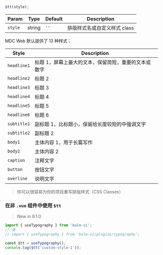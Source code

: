 ```js
$tt(style);
```

| Param   | Type   | Default | Description                  |
| ------- | ------ | ------- | ---------------------------- |
| `style` | string | `''`    | 排版样式名或自定义样式 class |

MDC Web 默认提供了 13 种样式：

| Style       | Description                                          |
| ----------- | ---------------------------------------------------- |
| `headline1` | 标题 1，屏幕上最大的文本，保留简短，重要的文本或数字 |
| `headline2` | 标题 2                                               |
| `headline3` | 标题 3                                               |
| `headline4` | 标题 4                                               |
| `headline5` | 标题 5                                               |
| `headline6` | 标题 6                                               |
| `subtitle1` | 副标题 1，比标题小，保留给长度较短的中强调文字       |
| `subtitle2` | 副标题 2                                             |
| `body1`     | 主体内容 1，用于长篇写作                             |
| `body2`     | 主体内容 2                                           |
| `caption`   | 注释文字                                             |
| `button`    | 按钮文字                                             |
| `overline`  | 说明文字                                             |

> 你可以很容易为你的项目重写排版样式（CSS Classes）

### 在非 `.vue` 组件中使用 `$tt`

> New in 8.1.0

```js
import { useTypography } from 'balm-ui';
// 或
// import { useTypography } from 'balm-ui/plugins/typography';

const $tt = useTypography();
console.log($tt('custom-style-1'));
```
